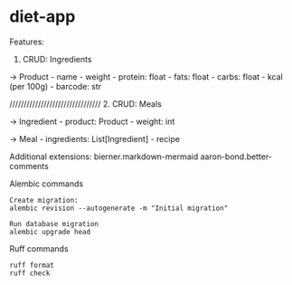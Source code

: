 # diet-app

Features:

1. CRUD: Ingredients

-> Product
    - name
    - weight
    - protein: float
    - fats: float
    - carbs: float
    - kcal (per 100g)
    - barcode: str

////////////////////////////////
2. CRUD: Meals

-> Ingredient
    - product: Product
    - weight: int

-> Meal
    - ingredients: List[Ingredient]
    - recipe



Additional extensions:
bierner.markdown-mermaid
aaron-bond.better-comments

Alembic commands

```
Create migration:
alembic revision --autogenerate -m "Initial migration"

Run database migration
alembic upgrade head
```
Ruff commands
```
ruff format
ruff check
```
